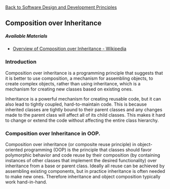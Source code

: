 [Back to Software Design and Development Principles](04-software-design-principles.md)

## Composition over Inheritance

##### Available Materials

- [Overview of Composition over Inheritance - Wikipedia](https://en.wikipedia.org/wiki/Composition_over_inheritance)

### Introduction

Composition over inheritance is a programming principle that suggests that it is better to use composition, a mechanism for assembling objects, to create complex objects, rather than using inheritance, which is a mechanism for creating new classes based on existing ones.

Inheritance is a powerful mechanism for creating reusable code, but it can also lead to tightly coupled, hard-to-maintain code. This is because inherited classes are tightly bound to their parent classes and any changes made to the parent class will affect all of its child classes. This makes it hard to change or extend the code without affecting the entire class hierarchy.

### Composition over Inheritance in OOP.

Composition over inheritance (or composite reuse principle) in object-oriented programming (OOP) is the principle that classes should favor polymorphic behavior and code reuse by their composition (by containing instances of other classes that implement the desired functionality) over inheritance from a base or parent class. Ideally all reuse can be achieved by assembling existing components, but in practice inheritance is often needed to make new ones. Therefore inheritance and object composition typically work hand-in-hand.
